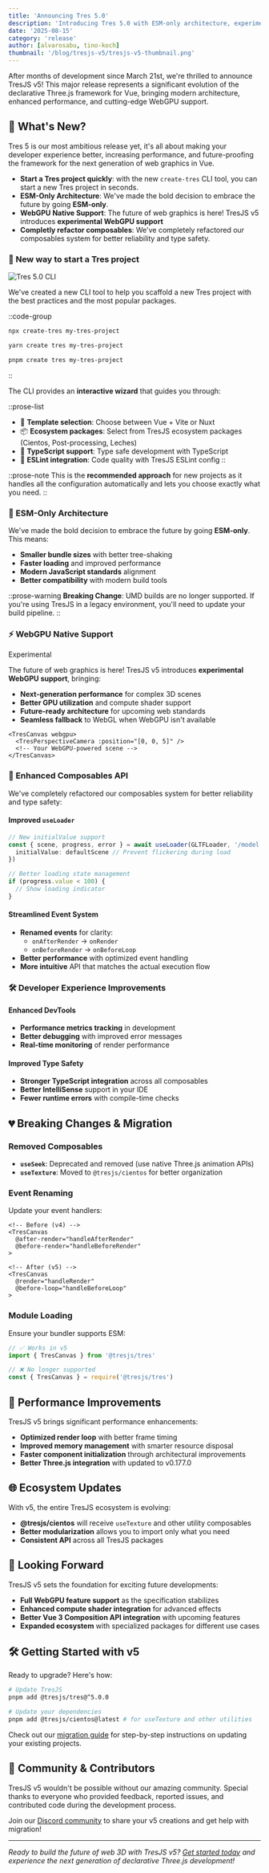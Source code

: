 ```yaml
---
title: 'Announcing Tres 5.0'
description: 'Introducing Tres 5.0 with ESM-only architecture, experimentalWebGPU support, and enhanced developer experience'
date: '2025-08-15'
category: 'release'
author: [alvarosabu, tino-koch]
thumbnail: '/blog/tresjs-v5/tresjs-v5-thumbnail.png'
---
```


After months of development since March 21st, we're thrilled to announce TresJS v5! This major release represents a significant evolution of the declarative Three.js framework for Vue, bringing modern architecture, enhanced performance, and cutting-edge WebGPU support.

## 🎯 What's New?

Tres 5 is our most ambitious release yet, it's all about making your developer experience better, increasing performance, and future-proofing the framework for the next generation of web graphics in Vue.

- **Start a Tres project quickly**: with the new `create-tres` CLI tool, you can start a new Tres project in seconds.
- **ESM-Only Architecture**: We've made the bold decision to embrace the future by going **ESM-only**.
- **WebGPU Native Support**: The future of web graphics is here! TresJS v5 introduces **experimental WebGPU support**
- **Completly refactor composables**: We've completely refactored our composables system for better reliability and type safety.

### 🚀 New way to start a Tres project

![Tres 5.0 CLI](/blog/tresjs-v5/create-tres.png)

We've created a new CLI tool to help you scaffold a new Tres project with the best practices and the most popular packages.

::code-group
```bash [npm]
npx create-tres my-tres-project
```

```bash [yarn]
yarn create tres my-tres-project
```

```bash [pnpm]
pnpm create tres my-tres-project
```
::

The CLI provides an **interactive wizard** that guides you through:

::prose-list
- 🎯 **Template selection**: Choose between Vue + Vite or Nuxt
- 📦 **Ecosystem packages**: Select from TresJS ecosystem packages (Cientos, Post-processing, Leches)
- 🔧 **TypeScript support**: Type safe development with TypeScript
- 📏 **ESLint integration**: Code quality with TresJS ESLint config
::

::prose-note
This is the **recommended approach** for new projects as it handles all the configuration automatically and lets you choose exactly what you need.
::


### 🌟 ESM-Only Architecture

We've made the bold decision to embrace the future by going **ESM-only**. This means:

- **Smaller bundle sizes** with better tree-shaking
- **Faster loading** and improved performance
- **Modern JavaScript standards** alignment
- **Better compatibility** with modern build tools

::prose-warning
**Breaking Change**: UMD builds are no longer supported. If you're using TresJS in a legacy environment, you'll need to update your build pipeline.
::

### ⚡ WebGPU Native Support 

<UBadge color="primary" variant="soft">Experimental</UBadge>

The future of web graphics is here! TresJS v5 introduces **experimental WebGPU support**, bringing:

- **Next-generation performance** for complex 3D scenes
- **Better GPU utilization** and compute shader support
- **Future-ready architecture** for upcoming web standards
- **Seamless fallback** to WebGL when WebGPU isn't available

```vue
<TresCanvas webgpu>
  <TresPerspectiveCamera :position="[0, 0, 5]" />
  <!-- Your WebGPU-powered scene -->
</TresCanvas>
```

### 🔄 Enhanced Composables API

We've completely refactored our composables system for better reliability and type safety:

#### Improved `useLoader`
```typescript
// New initialValue support
const { scene, progress, error } = await useLoader(GLTFLoader, '/model.gltf', {
  initialValue: defaultScene // Prevent flickering during load
})

// Better loading state management
if (progress.value < 100) {
  // Show loading indicator
}
```

#### Streamlined Event System
- **Renamed events** for clarity:
  - `onAfterRender` → `onRender`
  - `onBeforeRender` → `onBeforeLoop`
- **Better performance** with optimized event handling
- **More intuitive** API that matches the actual execution flow

### 🛠️ Developer Experience Improvements

#### Enhanced DevTools
- **Performance metrics tracking** in development
- **Better debugging** with improved error messages
- **Real-time monitoring** of render performance

#### Improved Type Safety
- **Stronger TypeScript integration** across all composables
- **Better IntelliSense** support in your IDE
- **Fewer runtime errors** with compile-time checks

## 💔 Breaking Changes & Migration

### Removed Composables
- **`useSeek`**: Deprecated and removed (use native Three.js animation APIs)
- **`useTexture`**: Moved to `@tresjs/cientos` for better organization

### Event Renaming
Update your event handlers:
```vue
<!-- Before (v4) -->
<TresCanvas 
  @after-render="handleAfterRender"
  @before-render="handleBeforeRender"
>

<!-- After (v5) -->
<TresCanvas 
  @render="handleRender"
  @before-loop="handleBeforeLoop"
>
```

### Module Loading
Ensure your bundler supports ESM:
```javascript
// ✅ Works in v5
import { TresCanvas } from '@tresjs/tres'

// ❌ No longer supported
const { TresCanvas } = require('@tresjs/tres')
```

## 🚀 Performance Improvements

TresJS v5 brings significant performance enhancements:

- **Optimized render loop** with better frame timing
- **Improved memory management** with smarter resource disposal
- **Faster component initialization** through architectural improvements
- **Better Three.js integration** with updated to v0.177.0

## 🌐 Ecosystem Updates

With v5, the entire TresJS ecosystem is evolving:

- **@tresjs/cientos** will receive `useTexture` and other utility composables
- **Better modularization** allows you to import only what you need
- **Consistent API** across all TresJS packages

## 🔮 Looking Forward

TresJS v5 sets the foundation for exciting future developments:

- **Full WebGPU feature support** as the specification stabilizes
- **Enhanced compute shader integration** for advanced effects
- **Better Vue 3 Composition API integration** with upcoming features
- **Expanded ecosystem** with specialized packages for different use cases

## 🛠️ Getting Started with v5

Ready to upgrade? Here's how:

```bash
# Update TresJS
pnpm add @tresjs/tres@^5.0.0

# Update your dependencies
pnpm add @tresjs/cientos@latest # for useTexture and other utilities
```

Check out our [migration guide](https://tres.tresjs.org/migration/v5) for step-by-step instructions on updating your existing projects.

## 🙏 Community & Contributors

TresJS v5 wouldn't be possible without our amazing community. Special thanks to everyone who provided feedback, reported issues, and contributed code during the development process.

Join our [Discord community](https://discord.gg/UCr96AQmWn) to share your v5 creations and get help with migration!

---

*Ready to build the future of web 3D with TresJS v5? [Get started today](https://tres.tresjs.org/guide/getting-started) and experience the next generation of declarative Three.js development!*